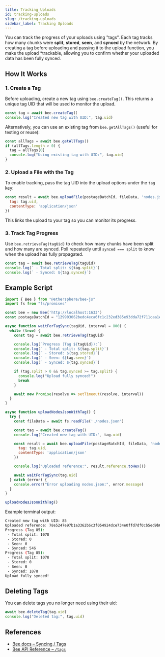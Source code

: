 ```yaml
---
title: Tracking Uploads
id: tracking-uploads
slug: /tracking-uploads
sidebar_label: Tracking Uploads
---
```


You can track the progress of your uploads using "tags". Each tag tracks how many chunks were **split**, **stored**, **seen**, and **synced** by the network. By creating a tag before uploading and passing it to the upload function, you make the upload *trackable, allowing you to confirm whether your uploaded data has been fully synced.

## How It Works

### 1. Create a Tag

Before uploading, create a new tag using `bee.createTag()`. This returns a unique tag UID that will be used to monitor the upload.

```js
const tag = await bee.createTag()
console.log("Created new tag with UID:", tag.uid)
```

Alternatively, you can use an existing tag from `bee.getAllTags()` (useful for testing or reuse):

```js
const allTags = await bee.getAllTags()
if (allTags.length > 0) {
  tag = allTags[0]
  console.log("Using existing tag with UID:", tag.uid)
}
```

### 2. Upload a File with the Tag

To enable tracking, pass the tag UID into the upload options under the `tag` key:

```js
const result = await bee.uploadFile(postageBatchId, fileData, 'nodes.json', {
  tag: tag.uid,
  contentType: 'application/json'
})
```

This links the upload to your tag so you can monitor its progress.

### 3. Track Tag Progress

Use `bee.retrieveTag(tagUid)` to check how many chunks have been split and how many are synced. Poll repeatedly until `synced === split` to know when the upload has fully propagated.

```js
const tag = await bee.retrieveTag(tagUid)
console.log(` - Total split: ${tag.split}`)
console.log(` - Synced: ${tag.synced}`)
```

## Example Script

```js
import { Bee } from "@ethersphere/bee-js"
import fs from "fs/promises"

const bee = new Bee('http://localhost:1633')
const postageBatchId = "129903062bedc4eca6fc1c232ed385e93dda72f711caa1ead6018334dd801cee"

async function waitForTagSync(tagUid, interval = 800) {
  while (true) {
    const tag = await bee.retrieveTag(tagUid)

    console.log(`Progress (Tag ${tagUid}):`)
    console.log(` - Total split: ${tag.split}`)
    console.log(` - Stored: ${tag.stored}`)
    console.log(` - Seen: ${tag.seen}`)
    console.log(` - Synced: ${tag.synced}`)

    if (tag.split > 0 && tag.synced >= tag.split) {
      console.log("Upload fully synced!")
      break
    }

    await new Promise(resolve => setTimeout(resolve, interval))
  }
}

async function uploadNodesJsonWithTag() {
  try {
    const fileData = await fs.readFile('./nodes.json')

    const tag = await bee.createTag()
    console.log("Created new tag with UID:", tag.uid)

    const result = await bee.uploadFile(postageBatchId, fileData, 'nodes.json', {
      tag: tag.uid,
      contentType: 'application/json'
    })

    console.log("Uploaded reference:", result.reference.toHex())

    await waitForTagSync(tag.uid)
  } catch (error) {
    console.error("Error uploading nodes.json:", error.message)
  }
}

uploadNodesJsonWithTag()
```

Example terminal output:

```bash
Created new tag with UID: 85
Uploaded reference: 78e5247e97b1a3362b6c3f054924dce734e0ffd7df0cb5ed9b636cb6a4a14d93
Progress (Tag 85):
 - Total split: 1078
 - Stored: 0
 - Seen: 0
 - Synced: 546
Progress (Tag 85):
 - Total split: 1078
 - Stored: 0
 - Seen: 0
 - Synced: 1078
Upload fully synced!
```

## Deleting Tags

You can delete tags you no longer need using their uid:

```js
await bee.deleteTag(tag.uid)
console.log("Deleted tag:", tag.uid)
```

## References

- [Bee docs – Syncing / Tags](https://docs.ethswarm.org/docs/develop/access-the-swarm/syncing)  
- [Bee API Reference – `/tags`](https://docs.ethswarm.org/api/#tag/Tag)